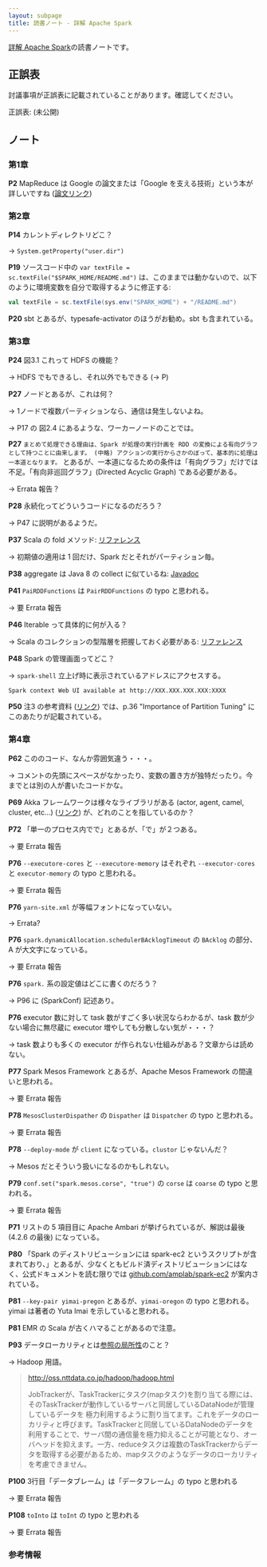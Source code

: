 ```yaml
---
layout: subpage
title: 読書ノート - 詳解 Apache Spark
---
```


[詳解 Apache Spark](/workshop/7-spark)の読書ノートです。

## 正誤表

討議事項が正誤表に記載されていることがあります。確認してください。

正誤表: (未公開)

## ノート

### 第1章

**P2** MapReduce は Google の論文または「Google を支える技術」という本が詳しいですね ([論文リンク](http://static.googleusercontent.com/media/research.google.com/ja//archive/mapreduce-osdi04.pdf))

### 第2章

**P14** カレントディレクトリどこ？

→ `System.getProperty("user.dir")`

**P19** ソースコード中の `var textFile = sc.textFile("$SPARK_HOME/README.md")` は、このままでは動かないので、以下のように環境変数を自分で取得するように修正する:

```scala
val textFile = sc.textFile(sys.env("SPARK_HOME") + "/README.md")
```

**P20** sbt とあるが、typesafe-activator のほうがお勧め。sbt も含まれている。

### 第3章

**P24** 図3.1 これって HDFS の機能？

→ HDFS でもできるし、それ以外でもできる (→ P)

**P27** ノードとあるが、これは何？

→ 1ノードで複数パーティションなら、通信は発生しないよね。

→ P17 の 図2.4 にあるような、ワーカーノードのことでは。

**P27** `まとめて処理できる理由は、Spark が処理の実行計画を RDD の変換による有向グラフとして持つことに由来します。 (中略) アクションの実行からさかのぼって、基本的に処理は一本道となります。` とあるが、一本道になるための条件は「有向グラフ」だけでは不足。「有向非巡回グラフ」(Directed Acyclic Graph) である必要がある。

→ Errata 報告？

**P28** 永続化ってどういうコードになるのだろう？

→ P47 に説明があるようだ。

**P37** Scala の fold メソッド: [リファレンス](http://www.scala-lang.org/api/2.11.7/index.html#scala.collection.TraversableOnce@fold[A1>:A](z:A1)(op:(A1,A1)=>A1):A1)

→ 初期値の適用は 1 回だけ、Spark だとそれがパーティション毎。

**P38** aggregate は Java 8 の collect に似ているね: [Javadoc](https://docs.oracle.com/javase/jp/8/docs/api/java/util/stream/Stream.html#collect-java.util.function.Supplier-java.util.function.BiConsumer-java.util.function.BiConsumer-)

**P41** `PaiRDDFunctions` は `PairRDDFunctions` の typo と思われる。

→ 要 Errata 報告

**P46** Iterable って具体的に何が入る？

→ Scala のコレクションの型階層を把握しておく必要がある: [リファレンス](http://docs.scala-lang.org/ja/overviews/collections/overview.html)

**P48** Spark の管理画面ってどこ？

→ `spark-shell` 立上げ時に表示されているアドレスにアクセスする。

```
Spark context Web UI available at http://XXX.XXX.XXX.XXX:XXXX
```

**P50** 注3 の参考資料 ([リンク](https://spark-summit.org/2014/wp-content/uploads/2014/07/A-Deeper-Understanding-of-Spark-Internals-Aaron-Davidson.pdf)) では、p.36 "Importance of Partition Tuning" にこのあたりが記載されている。

### 第4章

**P62** こののコード、なんか雰囲気違う・・・。

→ コメントの先頭にスペースがなかったり、変数の置き方が独特だったり。今までとは別の人が書いたコードかな。

**P69** Akka フレームワークは様々なライブラリがある (actor, agent, camel, cluster, etc...) ([リンク](http://akka.io/docs/)) が、どれのことを指しているのか？

**P72** 「単一のプロセス内でで」とあるが、「で」が２つある。

→ 要 Errata 報告

**P76** `--executore-cores` と `--executore-memory` はそれぞれ `--executor-cores` と `executor-memory` の typo と思われる。

→ 要 Errata 報告

**P76** `yarn-site.xml` が等幅フォントになっていない。

→ Errata?

**P76** `spark.dynamicAllocation.schedulerBAcklogTimeout` の `BAcklog` の部分、A が大文字になっている。

→ 要 Errata 報告

**P76** `spark.` 系の設定値はどこに書くのだろう？

→ P96 に (SparkConf) 記述あり。

**P76** executor 数に対して task 数がすごく多い状況ならわかるが、task 数が少ない場合に無尽蔵に executor 増やしても分散しない気が・・・？

→ task 数よりも多くの executor が作られない仕組みがある？文章からは読めない。

**P77** Spark Mesos Framework とあるが、Apache Mesos Framework の間違いと思われる。

→ 要 Errata 報告

**P78** `MesosClusterDispather` の `Dispather` は `Dispatcher` の typo と思われる。

→ 要 Errata 報告

**P78** `--deploy-mode` が `client` になっている。`clustor` じゃないんだ？

→ Mesos だとそういう扱いになるのかもしれない。

**P79** `conf.set("spark.mesos.corse", "true")` の `corse` は `coarse` の typo と思われる。

→ 要 Errata 報告

**P71** リストの 5 項目目に Apache Ambari が挙げられているが、解説は最後 (4.2.6 の最後) になっている。

**P80** 「Spark のディストリビューションには spark-ec2 というスクリプトが含まれており、」とあるが、少なくともビルド済ディストリビューションにはなく、公式ドキュメントを読む限りでは [github.com/amplab/spark-ec2](https://github.com/amplab/spark-ec2) が案内されている。

**P81** `--key-pair yimai-pregon` とあるが、`yimai-oregon` の typo と思われる。yimai は著者の Yuta Imai を示していると思われる。

**P81** EMR の Scala が古くハマることがあるので注意。

**P93** データローカリティとは[参照の局所性](https://ja.wikipedia.org/wiki/%E5%8F%82%E7%85%A7%E3%81%AE%E5%B1%80%E6%89%80%E6%80%A7)のこと？

→ Hadoop 用語。

> http://oss.nttdata.co.jp/hadoop/hadoop.html
>
> JobTrackerが、TaskTrackerにタスク(mapタスク)を割り当てる際には、そのTaskTrackerが動作しているサーバと同居しているDataNodeが管理しているデータを 極力利用するように割り当てます。これをデータのローカリティと呼びます。TaskTrackerと同居しているDataNodeのデータを利用することで、サーバ間の通信量を極力抑えることが可能となり、オーバヘッドを抑えます。一方、reduceタスクは複数のTaskTrackerからデータを取得する必要があるため、mapタスクのようなデータのローカリティを考慮できません。

**P100** 3行目「データブレーム」は「データフレーム」の typo と思われる

→ 要 Errata 報告

**P108** `toInto` は `toInt` の typo と思われる

→ 要 Errata 報告

### 参考情報
